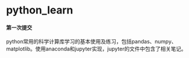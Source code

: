 # python_learn

#### 第一次提交

python常用的科学计算库学习的基本使用及练习，包括pandas、numpy、matplotlib。使用anaconda和jupyter实现，jupyter的文件中包含了相关笔记。

